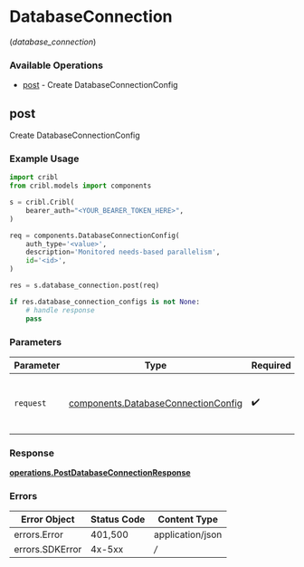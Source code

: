 # DatabaseConnection
(*database_connection*)

### Available Operations

* [post](#post) - Create DatabaseConnectionConfig

## post

Create DatabaseConnectionConfig

### Example Usage

```python
import cribl
from cribl.models import components

s = cribl.Cribl(
    bearer_auth="<YOUR_BEARER_TOKEN_HERE>",
)

req = components.DatabaseConnectionConfig(
    auth_type='<value>',
    description='Monitored needs-based parallelism',
    id='<id>',
)

res = s.database_connection.post(req)

if res.database_connection_configs is not None:
    # handle response
    pass

```

### Parameters

| Parameter                                                                                  | Type                                                                                       | Required                                                                                   | Description                                                                                |
| ------------------------------------------------------------------------------------------ | ------------------------------------------------------------------------------------------ | ------------------------------------------------------------------------------------------ | ------------------------------------------------------------------------------------------ |
| `request`                                                                                  | [components.DatabaseConnectionConfig](../../models/components/databaseconnectionconfig.md) | :heavy_check_mark:                                                                         | The request object to use for the request.                                                 |


### Response

**[operations.PostDatabaseConnectionResponse](../../models/operations/postdatabaseconnectionresponse.md)**
### Errors

| Error Object     | Status Code      | Content Type     |
| ---------------- | ---------------- | ---------------- |
| errors.Error     | 401,500          | application/json |
| errors.SDKError  | 4x-5xx           | */*              |
